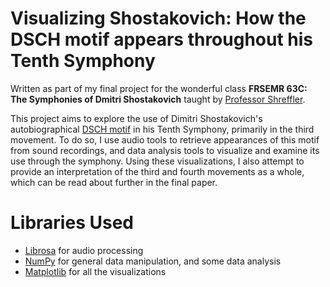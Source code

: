 # Visualizing Shostakovich: How the DSCH motif appears throughout his Tenth Symphony

Written as part of my final project for the wonderful class __FRSEMR 63C: The Symphonies of Dmitri Shostakovich__ taught by [Professor Shreffler](https://music.fas.harvard.edu/shreffler.html). 

This project aims to explore the use of Dimitri Shostakovich's autobiographical [DSCH motif](https://en.wikipedia.org/wiki/DSCH_motif) in his Tenth Symphony, primarily in the third movement. 
To do so, I use audio tools to retrieve appearances of this motif from sound recordings, and data analysis tools to visualize and examine its use through the symphony.
Using these visualizations, I also attempt to provide an interpretation of the third and fourth movements as a whole, which can be read about further in the final paper.

# Libraries Used
- [Librosa](https://librosa.org/) for audio processing
- [NumPy](https://numpy.org/) for general data manipulation, and some data analysis
- [Matplotlib](https://matplotlib.org/) for all the visualizations
